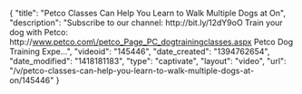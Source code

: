 {
    "title": "Petco Classes Can Help You Learn to Walk Multiple Dogs at On",
    "description": "Subscribe to our channel: http:\/\/bit.ly\/12dY9oO Train your dog with Petco: http:\/\/www.petco.com\/petco_Page_PC_dogtrainingclasses.aspx Petco Dog Training Expe...",
    "videoid": "145446",
    "date_created": "1394762654",
    "date_modified": "1418181183",
    "type": "captivate",
    "layout": "video",
    "url": "\/v\/petco-classes-can-help-you-learn-to-walk-multiple-dogs-at-on\/145446"
}